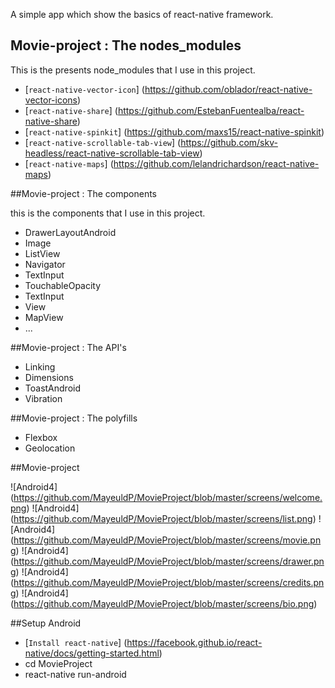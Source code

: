 A simple app which show the basics of react-native framework.

## Movie-project : The nodes_modules

This is the presents node_modules that I use in this project.

* [`react-native-vector-icon`] (https://github.com/oblador/react-native-vector-icons)
* [`react-native-share`] (https://github.com/EstebanFuentealba/react-native-share)
* [`react-native-spinkit`] (https://github.com/maxs15/react-native-spinkit)
* [`react-native-scrollable-tab-view`] (https://github.com/skv-headless/react-native-scrollable-tab-view)
* [`react-native-maps`] (https://github.com/lelandrichardson/react-native-maps)

##Movie-project : The components

this is the components that I use in this project.

* DrawerLayoutAndroid
* Image
* ListView
* Navigator
* TextInput
* TouchableOpacity
* TextInput
* View
* MapView
* ...

##Movie-project : The API's

* Linking
* Dimensions
* ToastAndroid
* Vibration

##Movie-project : The polyfills

* Flexbox
* Geolocation

##Movie-project

![Android4] (https://github.com/MayeuldP/MovieProject/blob/master/screens/welcome.png)
![Android4] (https://github.com/MayeuldP/MovieProject/blob/master/screens/list.png)
![Android4] (https://github.com/MayeuldP/MovieProject/blob/master/screens/movie.png)
![Android4] (https://github.com/MayeuldP/MovieProject/blob/master/screens/drawer.png)
![Android4] (https://github.com/MayeuldP/MovieProject/blob/master/screens/credits.png)
![Android4] (https://github.com/MayeuldP/MovieProject/blob/master/screens/bio.png)


##Setup Android

* [`Install react-native`] (https://facebook.github.io/react-native/docs/getting-started.html)
* cd MovieProject
* react-native run-android